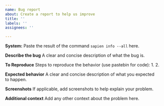```yaml
---
name: Bug report
about: Create a report to help us improve
title: ''
labels: ''
assignees: ''

---
```


**System:**
Paste the result of the command `sapien info --all` here.

**Describe the bug**
A clear and concise description of what the bug is.

**To Reproduce**
Steps to reproduce the behavior (use pastebin for code):
1. 
2. 

**Expected behavior**
A clear and concise description of what you expected to happen.

**Screenshots**
If applicable, add screenshots to help explain your problem.

**Additional context**
Add any other context about the problem here.
